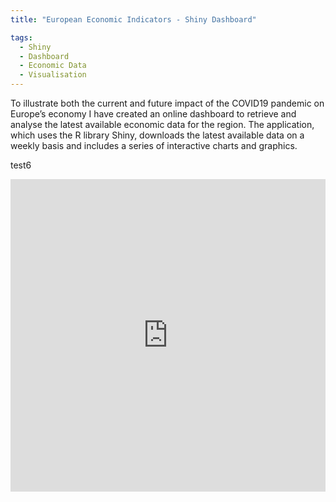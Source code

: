 ```yaml
---
title: "European Economic Indicators - Shiny Dashboard"

tags:
  - Shiny
  - Dashboard
  - Economic Data
  - Visualisation
---
```


To illustrate both the current and future impact of the COVID19 pandemic on Europe’s economy I have created an online dashboard to retrieve and analyse the latest available 
economic data for the region. The application, which uses the R library Shiny, downloads the latest available data on a weekly basis and includes a series of interactive charts and graphics.  

test6


<iframe frameborder="0" width="100%" height="500px" src="https://mjacobsdata.shinyapps.io/europe-economy-covid/" allowfullscreen> </iframe>

